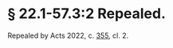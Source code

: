 # § 22.1-57.3:2 Repealed.

<p>Repealed by Acts 2022, c. <a href='https://lis.virginia.gov/cgi-bin/legp604.exe?221+ful+CHAP0355'>355</a>, cl. 2.</p>